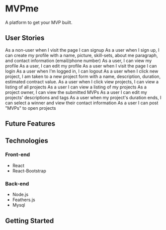 # MVPme
A platform to get your MVP built.

## User Stories ##
As a non-user when I visit the page I can signup
As a user when I sign up, I can create my profile with a name, picture, skill-sets, about me paragraph, and contact information (email/phone number)
As a user, I can view my profile
As a user, I can edit my profile
As a user when I visit the page I can login
As a user when I'm  logged in, I can logout
As a user when I click new project, I am taken to a new project form with a name, description, duration, estimated contract value.
As a user when I click view projects, I can view a listing of all projects
As a user I can view a listing of my projects
As a project owner, I can view the submitted MVPs
As a user I can edit my projects' descriptions and tags
As a user when my project's duration ends, I can select a winner and view their contact information
As a user I can post "MVPs" to open projects

## Future Features ##

## Technologies ##
### Front-end ###
 - React
 - React-Bootstrap

### Back-end ###
 - Node.js
 - Feathers.js
 - Mysql

## Getting Started ##
